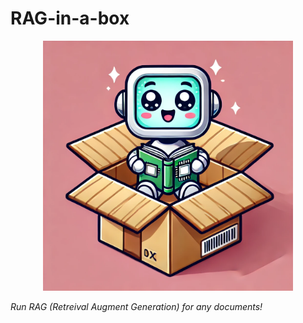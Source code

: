 # RAG-in-a-box

<p align="center">
  <img src="mascot.webp" alt="RAG-in-a-box Mascot" width="400" height="400">
</p>


*Run RAG (Retreival Augment Generation) for any documents!*


